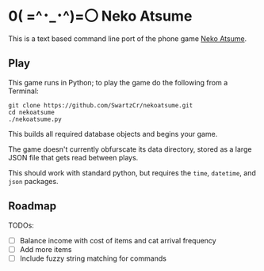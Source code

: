 # 0( =^･_･^)=〇 Neko Atsume

This is a text based command line port of the phone game [Neko Atsume](https://play.google.com/store/apps/details?id=jp.co.hit_point.nekoatsume&hl=en).

## Play

This game runs in Python; to play the game do the following from a Terminal:

```
git clone https://github.com/SwartzCr/nekoatsume.git
cd nekoatsume
./nekoatsume.py
```

This builds all required database objects and begins your game.

The game doesn't currently obfurscate its data directory, stored as a large
JSON file that gets read between plays.

This should work with standard python, but requires the `time`, `datetime`,
and `json` packages.

## Roadmap

TODOs:

* [ ] Balance income with cost of items and cat arrival frequency
* [ ] Add more items
* [ ] Include fuzzy string matching for commands

